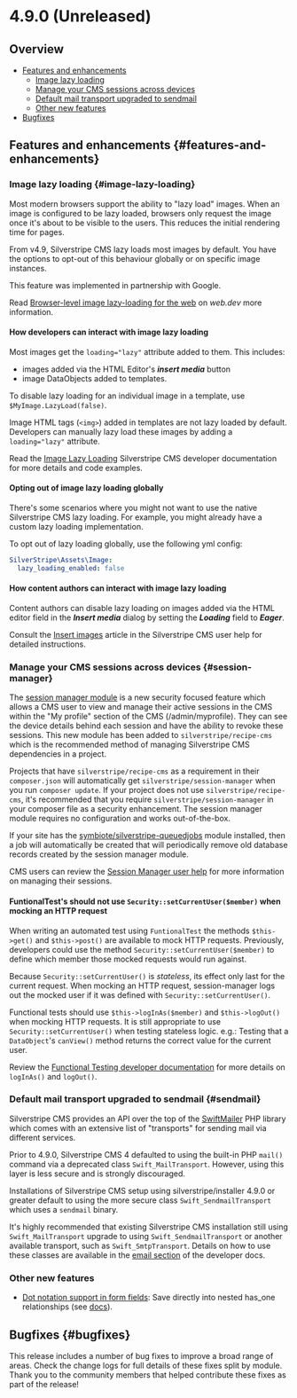 # 4.9.0 (Unreleased)

## Overview

- [Features and enhancements](#features-and-enhancements)
    - [Image lazy loading](#image-lazy-loading)
    - [Manage your CMS sessions across devices](#session-manager)
    - [Default mail transport upgraded to sendmail](#sendmail)
    - [Other new features](#other-features)
- [Bugfixes](#bugfixes)


## Features and enhancements {#features-and-enhancements}

### Image lazy loading {#image-lazy-loading}

Most modern browsers support the ability to "lazy load" images. When an image is configured to be 
lazy loaded, browsers only request the image once it's about to be visible to the users. This 
reduces the initial rendering time for pages. 

From v4.9, Silverstripe CMS lazy loads most images by default. You have the options to opt-out of this 
behaviour globally or on specific image instances.

This feature was implemented in partnership with Google.

Read [Browser-level image lazy-loading for the web](https://web.dev/browser-level-image-lazy-loading/)
on _web.dev_ more information.

#### How developers can interact with image lazy loading

Most images get the `loading="lazy"` attribute added to them. This includes:
- images added via the HTML Editor's ***insert media*** button
- image DataObjects added to templates.

To disable lazy loading for an individual image in a template, use `$MyImage.LazyLoad(false)`.

Image HTML tags (`<img>`) added in templates are not lazy loaded by default. Developers
can manually lazy load these images by adding a `loading="lazy"` attribute.

Read the [Image Lazy Loading](/Developer_Guides/Files/Images#lazy-loading) Silverstripe CMS developer 
documentation for more details and code examples.

#### Opting out of image lazy loading globally
There's some scenarios where you might not want to use the native Silverstripe CMS lazy loading. 
For example, you might already have a custom lazy loading implementation.

To opt out of lazy loading globally, use the following yml config:

```yml
SilverStripe\Assets\Image:
  lazy_loading_enabled: false
```

#### How content authors can interact with image lazy loading

Content authors can disable lazy loading on images added via the HTML editor field in the 
***Insert media*** dialog by setting the ***Loading*** field to ***Eager***.

Consult the [Insert images](https://userhelp.silverstripe.org/en/4/creating_pages_and_content/creating_and_editing_content/inserting_images/#lazy-loading)
article in the Silverstripe CMS user help for detailed instructions.

### Manage your CMS sessions across devices {#session-manager}

The [session manager module](https://github.com/silverstripe/silverstripe-session-manager) is a new security focused feature which allows a CMS user to view and manage their active sessions in the CMS within the "My profile" section of the CMS (/admin/myprofile). They can see the device details behind each session and have the ability to revoke these sessions. This new module has been added to `silverstripe/recipe-cms` which is the recommended method of managing Silverstripe CMS dependencies in a project.

Projects that have `silverstripe/recipe-cms` as a requirement in their `composer.json` will automatically get `silverstripe/session-manager` when you run `composer update`. If your project does not use `silverstripe/recipe-cms`, it's recommended that you require `silverstripe/session-manager` in your composer file as a security enhancement. The session manager module requires no configuration and works out-of-the-box.

If your site has the [symbiote/silverstripe-queuedjobs](https://github.com/symbiote/silverstripe-queuedjobs) module installed, then a job will automatically be created that will periodically remove old database records created by the session manager module.

CMS users can review the [Session Manager user help](https://userhelp.silverstripe.org/en/4/managing_your_website/session_manager/) for more information on managing their sessions.

#### FuntionalTest's should not use `Security::setCurrentUser($member)` when mocking an HTTP request

When writing an automated test using `FuntionalTest` the methods `$this->get()` and `$this->post()` are available to mock HTTP requests.  Previously, developers could use the method  `Security::setCurrentUser($member)` to define which member those mocked requests would run against.

Because `Security::setCurrentUser()` is *stateless*, its effect only last for the current request. When mocking an HTTP request, session-manager logs out the mocked user if it was defined with `Security::setCurrentUser()`.

Functional tests should use `$this->logInAs($member)` and `$this->logOut()` when mocking HTTP requests. It is still appropriate to use `Security::setCurrentUser()` when testing stateless logic. e.g.: Testing that a `DataObject`'s `canView()` method returns the correct value for the current user.

Review the [Functional Testing developer documentation](/developer_guides/testing/functional_testing/#loginas) for more details on `logInAs()` and `logOut()`.

### Default mail transport upgraded to sendmail {#sendmail}

Silverstripe CMS provides an API over the top of the [SwiftMailer](http://swiftmailer.org/) PHP library which comes with an extensive list of "transports" for sending mail via different services. 

Prior to 4.9.0, Silverstripe CMS 4 defaulted to using the built-in PHP `mail()` command via a deprecated class `Swift_MailTransport`. However, using this layer is less secure and is strongly discouraged.

Installations of Silverstripe CMS setup using silverstripe/installer 4.9.0 or greater default to using the more secure class `Swift_SendmailTransport` which uses a `sendmail` binary.

It's highly recommended that existing Silverstripe CMS installation still using `Swift_MailTransport` upgrade to using `Swift_SendmailTransport` or another available transport, such as `Swift_SmtpTransport`. Details on how to use these classes are available in the [email section](https://docs.silverstripe.org/en/4/developer_guides/email/) of the developer docs.

### Other new features

* [Dot notation support in form fields](https://github.com/silverstripe/silverstripe-framework/pull/9192): Save directly into nested has_one relationships (see [docs](/developer_guides/forms/how_tos/handle_nested_data)).

## Bugfixes {#bugfixes}

This release includes a number of bug fixes to improve a broad range of areas. Check the change logs for full details of these fixes split by module. Thank you to the community members that helped contribute these fixes as part of the release!
